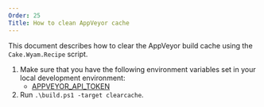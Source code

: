 ```yaml
---
Order: 25
Title: How to clean AppVeyor cache
---
```


This document describes how to clear the AppVeyor build cache using the `Cake.Wyam.Recipe` script.

1. Make sure that you have the following environment variables set in your local development environment:
   * [APPVEYOR_API_TOKEN](../fundamentals/environment-variables#appveyor_api_token)
2. Run `.\build.ps1 -target clearcache`.